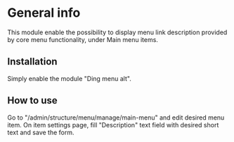 # General info
This module enable the possibility to display menu link description provided by core menu functionality,
under Main menu items.

## Installation
Simply enable the module "Ding menu alt".

## How to use
Go to "/admin/structure/menu/manage/main-menu" and edit desired menu item. On item settings page,
fill "Description" text field with desired short text and save the form.